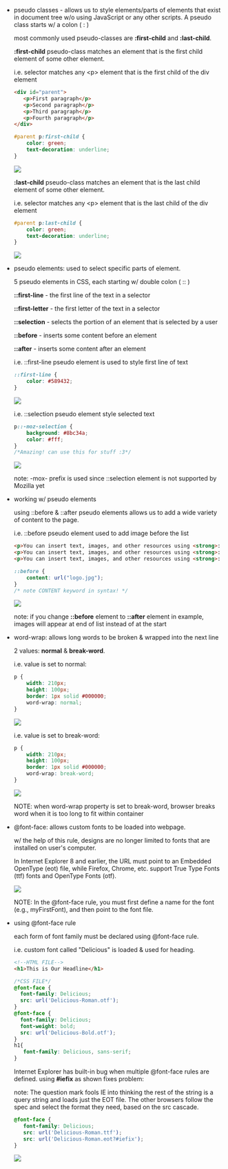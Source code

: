 -   pseudo classes - allows us to style elements/parts of elements that exist in document tree w/o using JavaScript or any other scripts. A pseudo class starts w/ a colon ( : )
    
    most commonly used pseudo-classes are **:first-child** and **:last-child**.
    
    **:first-child** pseudo-class matches an element that is the first child element of some other element.
    
    i.e. selector matches any \<p> element that is the first child of the div element
    
    ```html
    <div id="parent">
       <p>First paragraph</p>
       <p>Second paragraph</p>
       <p>Third paragraph</p>
       <p>Fourth paragraph</p>
    </div>
    ```
    
    ```css
    #parent p:first-child {
    	color: green;
    	text-decoration: underline;
    }
    ```
    
    ![](https://s3.us-west-2.amazonaws.com/secure.notion-static.com/efe73098-49ad-4fd0-813e-2840b952b8fb/Untitled.png?X-Amz-Algorithm=AWS4-HMAC-SHA256&X-Amz-Credential=AKIAT73L2G45O3KS52Y5%2F20210308%2Fus-west-2%2Fs3%2Faws4_request&X-Amz-Date=20210308T002109Z&X-Amz-Expires=86400&X-Amz-Signature=c30df128dcf7c39d3bac84d8637affd1929b0a954adf86dbafdd7ff58ee61bd4&X-Amz-SignedHeaders=host&response-content-disposition=filename%20%3D%22Untitled.png%22)
    
    **:last-child** pseudo-class matches an element that is the last child element of some other element.
    
    i.e. selector matches any \<p> element that is the last child of the div element
    
    ```css
    #parent p:last-child {
    	color: green;
    	text-decoration: underline;
    }
    ```
    
    ![](https://s3.us-west-2.amazonaws.com/secure.notion-static.com/dcbc13fa-c63e-4bbe-8631-3ec71b8b58e5/Untitled.png?X-Amz-Algorithm=AWS4-HMAC-SHA256&X-Amz-Credential=AKIAT73L2G45O3KS52Y5%2F20210308%2Fus-west-2%2Fs3%2Faws4_request&X-Amz-Date=20210308T002126Z&X-Amz-Expires=86400&X-Amz-Signature=4cbb3427078dc29cccfe16529d95b43905e563ea9695100f39a4d96b0fe4d656&X-Amz-SignedHeaders=host&response-content-disposition=filename%20%3D%22Untitled.png%22)
    
-   pseudo elements: used to select specific parts of element.
    
    5 pseudo elements in CSS, each starting w/ double colon ( :: )
    
    **::first-line** - the first line of the text in a selector
    
    **::first-letter** - the first letter of the text in a selector
    
    **::selection** - selects the portion of an element that is selected by a user
    
    **::before** - inserts some content before an element
    
    **::after** - inserts some content after an element
    
    i.e. ::first-line pseudo element is used to style first line of text
    
    ```css
    ::first-line {
    	color: #589432;
    }
    ```
    
    ![](https://s3.us-west-2.amazonaws.com/secure.notion-static.com/e29bb41d-9395-41a4-a59d-d85a91493ac9/Untitled.png?X-Amz-Algorithm=AWS4-HMAC-SHA256&X-Amz-Credential=AKIAT73L2G45O3KS52Y5%2F20210308%2Fus-west-2%2Fs3%2Faws4_request&X-Amz-Date=20210308T002143Z&X-Amz-Expires=86400&X-Amz-Signature=8a54285fa0ddd00ac8e952819c971b826f03582bb159e77b10094cd0b69757b1&X-Amz-SignedHeaders=host&response-content-disposition=filename%20%3D%22Untitled.png%22)
    
    i.e. ::selection pseudo element style selected text
    
    ```css
    p::-moz-selection {
    	background: #8bc34a;
    	color: #fff;
    }
    /*Amazing! can use this for stuff :3*/
    ```
    
    ![](https://s3.us-west-2.amazonaws.com/secure.notion-static.com/1ad9d56a-e30c-4727-acfd-9bc7c7c6c92b/Untitled.png?X-Amz-Algorithm=AWS4-HMAC-SHA256&X-Amz-Credential=AKIAT73L2G45O3KS52Y5%2F20210308%2Fus-west-2%2Fs3%2Faws4_request&X-Amz-Date=20210308T002201Z&X-Amz-Expires=86400&X-Amz-Signature=acee6188504eb77ab91f806bca9727e79c0508f918192bc96a33ca2e4131c5af&X-Amz-SignedHeaders=host&response-content-disposition=filename%20%3D%22Untitled.png%22)
    
    note: -mox- prefix is used since ::selection element is not supported by Mozilla yet
    
-   working w/ pseudo elements
    
    using ::before & ::after pseudo elements allows us to add a wide variety of content to the page.
    
    i.e. ::before pseudo element used to add image before the list
    
    ```html
    <p>You can insert text, images, and other resources using <strong>:before </strong>pseudo element.</p>
    <p>You can insert text, images, and other resources using <strong>:before </strong>pseudo element.</p>
    <p>You can insert text, images, and other resources using <strong>:before </strong>pseudo element.</p>
    ```
    
    ```css
    ::before {
    	content: url("logo.jpg");
    }
    /* note CONTENT keyword in syntax! */
    ```
    
    ![](https://s3.us-west-2.amazonaws.com/secure.notion-static.com/85d94a0f-3369-4a69-8295-9a9214267ebf/Untitled.png?X-Amz-Algorithm=AWS4-HMAC-SHA256&X-Amz-Credential=AKIAT73L2G45O3KS52Y5%2F20210308%2Fus-west-2%2Fs3%2Faws4_request&X-Amz-Date=20210308T002242Z&X-Amz-Expires=86400&X-Amz-Signature=fa99c11f4a104583b63464559dd609603586d349c5f2789d10e2316abc7e06ba&X-Amz-SignedHeaders=host&response-content-disposition=filename%20%3D%22Untitled.png%22)
    
    note: if you change **::before** element to **::after** element in example, images will appear at end of list instead of at the start
    
-   word-wrap: allows long words to be broken & wrapped into the next line
    
    2 values: **normal** & **break-word**.
    
    i.e. value is set to normal:
    
    ```css
    p {
    	width: 210px;
    	height: 100px;
    	border: 1px solid #000000;
    	word-wrap: normal;
    }
    ```
    
    ![](https://s3.us-west-2.amazonaws.com/secure.notion-static.com/7d85e823-3b4c-43eb-94d5-ccf85bff9065/Untitled.png?X-Amz-Algorithm=AWS4-HMAC-SHA256&X-Amz-Credential=AKIAT73L2G45O3KS52Y5%2F20210308%2Fus-west-2%2Fs3%2Faws4_request&X-Amz-Date=20210308T002302Z&X-Amz-Expires=86400&X-Amz-Signature=7a0379a3c45b6584a6b55cb56cc06352d91e4393022a4982ddacb15d4812f208&X-Amz-SignedHeaders=host&response-content-disposition=filename%20%3D%22Untitled.png%22)
    
    i.e. value is set to break-word:
    
    ```css
    p {
    	width: 210px;
    	height: 100px;
    	border: 1px solid #000000;
    	word-wrap: break-word;
    }
    ```
    
    ![](https://s3.us-west-2.amazonaws.com/secure.notion-static.com/6a4389f0-dc0a-47dd-9f9f-ccb0b26e1f22/Untitled.png?X-Amz-Algorithm=AWS4-HMAC-SHA256&X-Amz-Credential=AKIAT73L2G45O3KS52Y5%2F20210308%2Fus-west-2%2Fs3%2Faws4_request&X-Amz-Date=20210308T002317Z&X-Amz-Expires=86400&X-Amz-Signature=7d633e71bdd60c02c9c0872879aa9fbc57443832c41b75e4c752e433899b751e&X-Amz-SignedHeaders=host&response-content-disposition=filename%20%3D%22Untitled.png%22)
    
    NOTE: when word-wrap property is set to break-word, browser breaks word when it is too long to fit within container
    
-   @font-face: allows custom fonts to be loaded into webpage.
    
    w/ the help of this rule, designs are no longer limited to fonts that are installed on user's computer.
    
    In Internet Explorer 8 and earlier, the URL must point to an Embedded OpenType (eot) file, while Firefox, Chrome, etc. support True Type Fonts (ttf) fonts and OpenType Fonts (otf).
    
    ![](https://s3.us-west-2.amazonaws.com/secure.notion-static.com/539f5760-5855-4288-a058-eaae837798f6/Untitled.png?X-Amz-Algorithm=AWS4-HMAC-SHA256&X-Amz-Credential=AKIAT73L2G45O3KS52Y5%2F20210308%2Fus-west-2%2Fs3%2Faws4_request&X-Amz-Date=20210308T002336Z&X-Amz-Expires=86400&X-Amz-Signature=6068773e04b46ccaab5ce83a7f2d29d19c6ba5ba7f872e024a8a1943d37644c0&X-Amz-SignedHeaders=host&response-content-disposition=filename%20%3D%22Untitled.png%22)
    
    NOTE: In the @font-face rule, you must first define a name for the font (e.g., myFirstFont), and then point to the font file.
    
-   using @font-face rule
    
    each form of font family must be declared using @font-face rule.
    
    i.e. custom font called "Delicious" is loaded & used for heading.
    
    ```html
    <!--HTML FILE-->
    <h1>This is Our Headline</h1>
    ```
    
    ```css
    /*CSS FILE*/
    @font-face {
      font-family: Delicious; 
      src: url('Delicious-Roman.otf'); 
    } 
    @font-face { 
      font-family: Delicious; 
      font-weight: bold; 
      src: url('Delicious-Bold.otf'); 
    }
    h1{
       font-family: Delicious, sans-serif; 
    }
    ```
    
    Internet Explorer has built-in bug when multiple @font-face rules are defined. using **#iefix** as shown fixes problem:
    
    note: The question mark fools IE into thinking the rest of the string is a query string and loads just the EOT file. The other browsers follow the spec and select the format they need, based on the src cascade.
    
    ```css
    @font-face { 
       font-family: Delicious; 
       src: url('Delicious-Roman.ttf');
       src: url('Delicious-Roman.eot?#iefix'); 
    }
    ```
    
    ![](https://s3.us-west-2.amazonaws.com/secure.notion-static.com/88eb091f-a718-4676-bdef-5bc6ab20900f/Untitled.png?X-Amz-Algorithm=AWS4-HMAC-SHA256&X-Amz-Credential=AKIAT73L2G45O3KS52Y5%2F20210308%2Fus-west-2%2Fs3%2Faws4_request&X-Amz-Date=20210308T002357Z&X-Amz-Expires=86400&X-Amz-Signature=37a192b7e192a8067ae16e46535a85fcee21d1c2619c7511f37eba639e707d14&X-Amz-SignedHeaders=host&response-content-disposition=filename%20%3D%22Untitled.png%22)